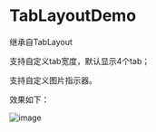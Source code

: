 # TabLayoutDemo

继承自TabLayout

支持自定义tab宽度，默认显示4个tab；

支持自定义图片指示器。

效果如下：

![image](http://note.youdao.com/favicon.ico)